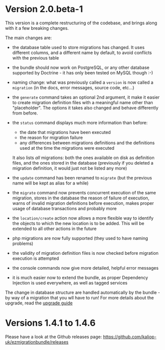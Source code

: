 Version 2.0.beta-1
==================

This version is a complete restructuring of the codebase, and brings along with it a few breaking changes.

The main changes are:

* the database table used to store migrations has changed. It uses different columns, and a different name by default,
    to avoid conflicts with the previous table

* the bundle should now work on PostgreSQL, or any other database supported by Doctrine - it has only been tested on
    MySQL though :-)

* naming change: what was previously called a `version` is now called a `migration` (in the docs, error messages,
    source code, etc...)

* the `generate` command takes an optional 2nd argument, it make it easier to create migration definition files with
    a meaningful name other than "placeholder".
    The options it takes also changed and behave differently from before. 

* the `status` command displays much more information than before:

    - the date that migrations have been executed
    - the reason for migration failure
    - any differences between migrations definitions and the definitions used at the time the migrations were executed

    It also lists *all* migrations: both the ones available on disk as definition files, and the ones stored in the
    database (previously if you deleted a migration definition, it would just not be listed any more)

* the `update` command has been renamed to `migrate` (but the previous name will be kept as alias for a while)

* the `migrate` command now prevents concurrent execution of the same migration, stores in the database the reason of
    failure of execution, warns of invalid migration definitions before execution, makes proper usage of database
    transactions and probably more 

* the `location/create` action now allows a more flexible way to identify the objects to which the new location is to
    be added. This will be extended to all other actions in the future

* php migrations are now fully supported (they used to have naming problems)

* the validity of migration definition files is now checked before migration execution is attempted

* the console commands now give more detailed, helpful error messages

* it is much easier now to extend the bundle, as proper Dependency Injection is used everywhere, as well as tagged services


The change in database structure are handled automatically by the bundle - by way of a migration that you wll have to run!
For more details about the upgrade, read the [upgrade guide](doc/Upgrading/1.x_to_2.0.md)


Versions 1.4.1 to 1.4.6
=======================

Please have a look at the Github releases page: https://github.com/kaliop-uk/ezmigrationbundle/releases
